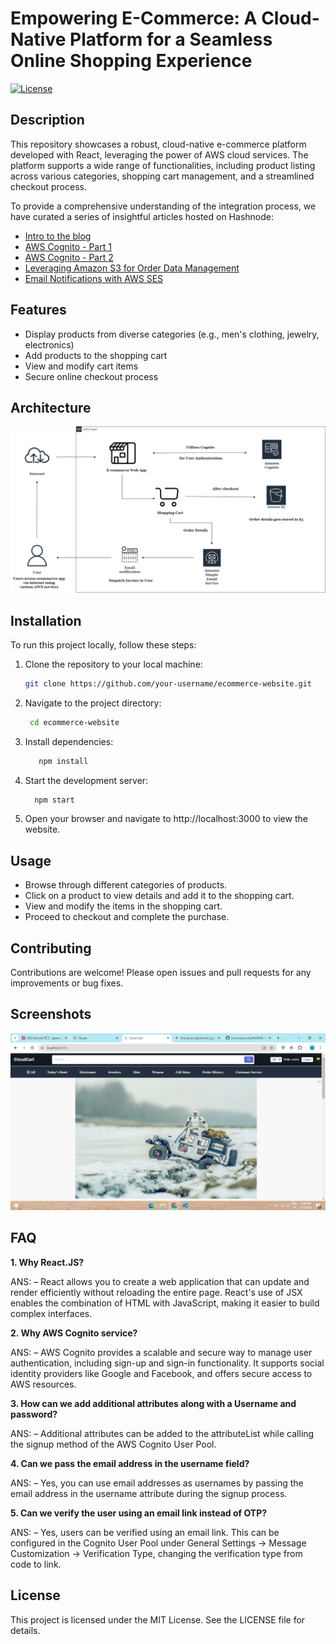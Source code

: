 # Empowering E-Commerce: A Cloud-Native Platform for a Seamless Online Shopping Experience

[![License](https://img.shields.io/badge/License-MIT-blue.svg)](https://opensource.org/licenses/MIT)

## Description

This repository showcases a robust, cloud-native e-commerce platform developed with React, leveraging the power of AWS cloud services. The platform supports a wide range of functionalities, including product listing across various categories, shopping cart management, and a streamlined checkout process.

To provide a comprehensive understanding of the integration process, we have curated a series of insightful articles hosted on Hashnode:

- [Intro to the blog](https://sridurgeshv.hashnode.dev/how-to-build-a-strategic-e-commerce-platform-a-complete-guide)
- [AWS Cognito - Part 1](https://sridurgeshv.hashnode.dev/enhancing-security-with-aws-cognito-in-your-react-application-part-1)
- [AWS Cognito - Part 2](https://sridurgeshv.hashnode.dev/user-authentication-with-aws-cognito-part-2)
- [Leveraging Amazon S3 for Order Data Management](https://sridurgeshv.hashnode.dev/data-handling-via-amazon-s3)
- [Email Notifications with AWS SES](https://sridurgeshv.hashnode.dev/optimizing-e-commerce-communication-implementing-email-notifications-with-aws-ses)

## Features

- Display products from diverse categories (e.g., men's clothing, jewelry, electronics)
- Add products to the shopping cart
- View and modify cart items
- Secure online checkout process
  
## Architecture 
![Alt Text](https://github.com/sridurgeshv/Ecommerce-site/blob/main/images/final-architecture.png)

## Installation

To run this project locally, follow these steps:

1. Clone the repository to your local machine:

   ```bash
   git clone https://github.com/your-username/ecommerce-website.git
   ```
2. Navigate to the project directory:
   ```bash
    cd ecommerce-website
   ```
3. Install dependencies:
   ```bash
      npm install
   ```

4. Start the development server:
    ```bash
      npm start
    ```

5. Open your browser and navigate to http://localhost:3000 to view the website.

## Usage
- Browse through different categories of products.
- Click on a product to view details and add it to the shopping cart.
- View and modify the items in the shopping cart.
- Proceed to checkout and complete the purchase.

## Contributing
Contributions are welcome! Please open issues and pull requests for any improvements or bug fixes.

## Screenshots
![Main page](https://github.com/sridurgeshv/Ecommerce-site/blob/main/images/main-page.png)


## FAQ
**1. Why React.JS?**

ANS: – React allows you to create a web application that can update and render efficiently without reloading the entire page. React's use of JSX enables the combination of HTML with JavaScript, making it easier to build complex interfaces.

**2. Why AWS Cognito service?**

ANS: – AWS Cognito provides a scalable and secure way to manage user authentication, including sign-up and sign-in functionality. It supports social identity providers like Google and Facebook, and offers secure access to AWS resources.

**3. How can we add additional attributes along with a Username and password?**

ANS: – Additional attributes can be added to the attributeList while calling the signup method of the AWS Cognito User Pool.

**4. Can we pass the email address in the username field?**

ANS: – Yes, you can use email addresses as usernames by passing the email address in the username attribute during the signup process.

**5. Can we verify the user using an email link instead of OTP?**

ANS: – Yes, users can be verified using an email link. This can be configured in the Cognito User Pool under General Settings -> Message Customization -> Verification Type, changing the verification type from code to link.

## License
This project is licensed under the MIT License. See the LICENSE file for details.
